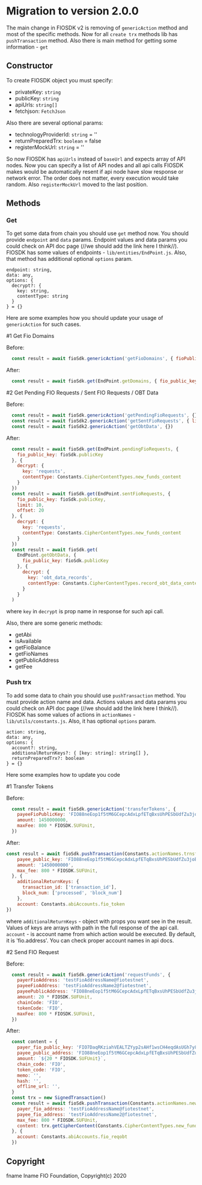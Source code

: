 # Migration to version 2.0.0

The main change in FIOSDK v2 is removing of `genericAction` method and most of the specific methods.
Now for all `create trx` methods lib has `pushTransaction` method. Also there is main method for getting some information - `get`

## Constructor
To create FIOSDK object you must specify:
- privateKey: `string`
- publicKey: `string`
- apiUrls: `string[]`
- fetchjson: `FetchJson`

Also there are several optional params:
- technologyProviderId: `string` = ''
- returnPreparedTrx: `boolean` = false
- registerMockUrl: `string` = ''

So now FIOSDK has `apiUrls` instead of `baseUrl` and expects array of API nodes. Now you can specify a list of API nodes and all api calls FIOSDK makes would be automatically resent if api node have slow response or network error. The order does not matter, every execution would take random.
Also `registerMockUrl` moved to the last position.

## Methods
### Get
To get some data from chain you should use `get` method now. You should provide `endpoint` and `data` params. Endpoint values and data params you could check on API doc page (//we should add the link here I think//). FIOSDK has some values of endpoints - `lib/entities/EndPoint.js`. Also, that method has additional optional `options` param.
```
endpoint: string,
data: any,
options: {
  decrypt?: {
    key: string,
    contentType: string
  }
} = {}
```
Here are some examples how you should update your usage of `genericAction` for such cases. 

\#1 Get Fio Domains

Before:
```javascript
  const result = await fioSdk.genericAction('getFioDomains', { fioPublicKey: publicKey })
```
After:
```javascript
  const result = await fioSdk.get(EndPoint.getDomains, { fio_public_key: fioSdk.publicKey })
```

\#2 Get Pending FIO Requests / Sent FIO Requests / OBT Data

Before:
```javascript
  const result = await fioSdk.genericAction('getPendingFioRequests', {})
  const result = await fioSdk2.genericAction('getSentFioRequests', { limit: 10, offset: 20 })
  const result = await fioSdk2.genericAction('getObtData', {})
```
After:
```javascript
  const result = await fioSdk.get(EndPoint.pendingFioRequests, {
    fio_public_key: fioSdk.publicKey
  }, {
    decrypt: {
      key: 'requests',
      contentType: Constants.CipherContentTypes.new_funds_content
    }
  })
  const result = await fioSdk.get(EndPoint.sentFioRequests, {
    fio_public_key: fioSdk.publicKey,
    limit: 10,
    offset: 20
  }, {
    decrypt: {
      key: 'requests',
      contentType: Constants.CipherContentTypes.new_funds_content
    }
  })
  const result = await fioSdk.get(
    EndPoint.getObtData, {
      fio_public_key: fioSdk.publicKey
    }, {
      decrypt: {
        key: 'obt_data_records',
        contentType: Constants.CipherContentTypes.record_obt_data_content
      }
    }
  )
```
where `key` in `decrypt` is prop name in response for such api call.

Also, there are some generic methods:
- getAbi
- isAvailable
- getFioBalance
- getFioNames
- getPublicAddress
- getFee

### Push trx
To add some data to chain you should use `pushTransaction` method. You must provide action name and data. 
Actions values and data params you could check on API doc page (//we should add the link here I think//). FIOSDK has some values of actions in `actionNames` - `lib/utils/constants.js`.
Also, it has optional `options` param.
```
action: string,
data: any,
options: {
  account?: string,
  additionalReturnKeys?: { [key: string]: string[] },
  returnPreparedTrx?: boolean
} = {}
```

Here some examples how to update you code

\#1 Transfer Tokens

Before:
```javascript
  const result = await fioSdk.genericAction('transferTokens', {
    payeeFioPublicKey: 'FIO88neEop1f5tM6GCepcAdxLpfETqBxsUhPESbUdfZu3joB4M6HB',
    amount: 1450000000,
    maxFee: 800 * FIOSDK.SUFUnit,
  })
```
After:
```javascript
const result = await fioSdk.pushTransaction(Constants.actionNames.trnsfiopubky, {
    payee_public_key: 'FIO88neEop1f5tM6GCepcAdxLpfETqBxsUhPESbUdfZu3joB4M6HB',
    amount: '1450000000',
    max_fee: 800 * FIOSDK.SUFUnit,
  }, {
    additionalReturnKeys: {
      transaction_id: ['transaction_id'],
      block_num: ['processed', 'block_num']
    },
    account: Constants.abiAccounts.fio_token
})
```
where `additionalReturnKeys` - object with props you want see in the result. Values of keys are arrays with path in the full response of the api call.
`account` - is account name from which action would be executed. By default, it is 'fio.address'. You can check proper account names in api docs.

\#2 Send FIO Request

Before:
```javascript
  const result = await fioSdk.genericAction('requestFunds', {
    payerFioAddress: 'testFioAddressName@fiotestnet',
    payeeFioAddress: 'testFioAddressName2@fiotestnet',
    payeePublicAddress: 'FIO88neEop1f5tM6GCepcAdxLpfETqBxsUhPESbUdfZu3joB4M6HB',
    amount: 20 * FIOSDK.SUFUnit,
    chainCode: 'FIO',
    tokenCode: 'FIO',
    maxFee: 800 * FIOSDK.SUFUnit,
  })
```
After:
```javascript
  const content = {
    payer_fio_public_key: 'FIO7DaqRKziahVEALTZYyp2sAHf1wsCH4eqdAsUGh7y8ZMByG4feD',
    payee_public_address: 'FIO88neEop1f5tM6GCepcAdxLpfETqBxsUhPESbUdfZu3joB4M6HB',
    amount: `${20 * FIOSDK.SUFUnit}`,
    chain_code: 'FIO',
    token_code: 'FIO',
    memo: '',
    hash: '',
    offline_url: '',
  }
  const trx = new SignedTransaction()
  const result = await fioSdk.pushTransaction(Constants.actionNames.newfundsreq, {
    payer_fio_address: 'testFioAddressName@fiotestnet',
    payee_fio_address: 'testFioAddressName2@fiotestnet',
    max_fee: 800 * FIOSDK.SUFUnit,
    content: trx.getCipherContent(Constants.CipherContentTypes.new_funds_content, content, 'payee_private_key', 'FIO7DaqRKziahVEALTZYyp2sAHf1wsCH4eqdAsUGh7y8ZMByG4feD')
  }, {
    account: Constants.abiAccounts.fio_reqobt
  })
```

## Copyright
fname lname
FIO Foundation, Copyright(c) 2020
